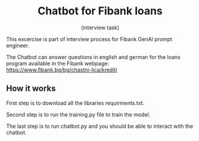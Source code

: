 <div align="center">
  <h1>Chatbot for Fibank loans</h1>
 <p>(interview task)</p>
</div>

This excercise is part of interview process for Fibank GenAI prompt engineer. 

The Chatbot can answer questions in english and german for the loans program available in the Fibank webpage: https://www.fibank.bg/bg/chastni-lica/krediti

## How it works
 First step is to download all the libraries requirments.txt.
 
 Second step is to run the training.py file to train the model.
 
 The last step is to run chatbot.py and you should be able to interact with the chatbot.
